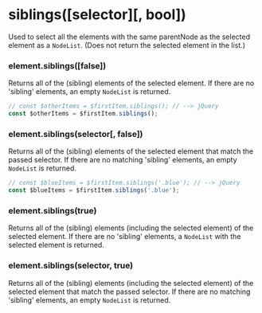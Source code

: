 # siblings([selector][, bool])
Used to select all the elements with the same parentNode as the selected element as a `NodeList`. (Does not return the selected element in the list.)

### element.siblings([false])
Returns all of the (sibling) elements of the selected element.
If there are no 'sibling' elements, an empty `NodeList` is returned.

```javascript
// const $otherItems = $firstItem.siblings(); // --> jQuery
const $otherItems = $firstItem.siblings();
```

### element.siblings(selector[, false])
Returns all of the (sibling) elements of the selected element that match the passed selector.
If there are no matching 'sibling' elements, an empty `NodeList` is returned.

```javascript
// const $blueItems = $firstItem.siblings('.blue'); // --> jQuery
const $blueItems = $firstItem.siblings('.blue');
```

### element.siblings(true)
Returns all of the (sibling) elements (including the selected element) of the selected element.
If there are no 'sibling' elements, a `NodeList` with the selected element is returned.

### element.siblings(selector, true)
Returns all of the (sibling) elements (including the selected element) of the selected element that match the passed selector.
If there are no matching 'sibling' elements, an empty `NodeList` is returned.

